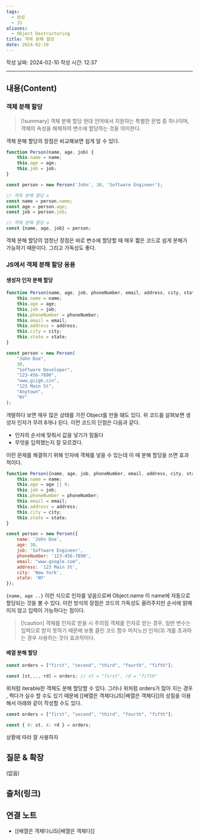 ```yaml
---
tags:
  - 완성
  - JS
aliases:
  - Object Destructuring
title: 객체 분해 할당
date: 2024-02-10
---
```

작성 날짜: 2024-02-10
작성 시간: 12:37


----
## 내용(Content)
### 객체 분해 할당
>[!summary] 객체 분해 할당
>현대 언어에서 지원하는 특별한 문법 중 하나이며, 객체의 속성을 해체하여 변수에 할당하는 것을 의미한다. 

객체 분해 할당의 장점은 비교해보면 쉽게 알 수 있다.

```js
function Person(name, age, job) {
    this.name = name;
    this.age = age;
    this.job = job;
}

const person = new Person('John', 30, 'Software Engineer');

// 객체 분해 할당 x
const name = person.name;
const age = person.age;
const job = person.job;

// 객체 분해 할당 o
const {name, age, job} = person;
```

객체 분해 할당의 엄청난 장점은 바로 변수에 할당할 때 매우 짧은 코드로 쉽게 분해가 가능하기 때문이다. 그리고 가독성도 좋다.

### JS에서 객체 분해 할당 응용
#### 생성자 인자 분해 할당

```js
function Person(name, age, job, phoneNumber, email, address, city, state) {
    this.name = name;
    this.age = age;
    this.job = job;
    this.phoneNumber = phoneNumber;
    this.email = email;
    this.address = address;
    this.city = city;
    this.state = state;
}

const person = new Person(
    "John Doe",
    30,
    "Software Developer",
    "123-456-7890",
    "www,giigk,cin",
    "123 Main St",
    "Anytown",
    "NY"
);
```

개발하다 보면 매우 많은 상태를 가진 Object를 만들 떄도 있다. 위 코드를 살펴보면 생성자 인자가 무려 8개나 된다. 이런 코드의 단점은 다음과 같다.

- 인자의 순서에 맞춰서 값을 넣기가 힘들다
- 무엇을 입력했는지 잘 모르겠다.

이런 문제를 해결하기 위해 인자에 객체를 넣을 수 있는데 이 때 분해 할당을 쓰면 효과적이다.

```js
function Person({name, age, job, phoneNumber, email, address, city, state}) {
    this.name = name;
    this.age = age || 0;
    this.job = job;
    this.phoneNumber = phoneNumber;
    this.email = email;
    this.address = address;
    this.city = city;
    this.state = state;
}

const person = new Person({
    name: 'John Doe',
    age: 30,
    job: 'Software Engineer',
    phoneNumber: '123-456-7890',
    email: "www.google.com",
    address: '123 Main St',
    city: 'New York',
    state: 'NY'
});
```

`{name, age ..}` 이런 식으로 인자를 넣음으로써 Object.name 이 name에 자동으로 할당되는 것을 볼 수 있다. 이런 방식의 장점은 코드의 가독성도 올려주지만 순서에 얽매이지 않고 입력이 가능하다는 점이다.

>[!caution] 객체를 인자로 받을 시 주의점
>객체를 인자로 받는 경우, 일반 변수는 입력으로 받지 못하기 때문에 보통 클린 코드 함수 마지노선 인자(3) 개를 초과하는 경우 사용하는 것이 효과적이다.


#### 배열 분해 할당

```js
const orders = ["first", "second", "third", "fourth", "fifth"];

const [st,,,, rd] = orders; // st = "first", rd = "fifth"
```

위처럼 iterable한 객체도 분해 할당할 수 있다. 그러나 위처럼 orders가 많아 지는 경우 , 찍다가 실수 할 수도 있기 때문에 [[배열은 객체다(JS)|배열은 객체다]]의 성질을 이용해서 아래와 같이 작성할 수도 있다.

```js
const orders = ["first", "second", "third", "fourth", "fifth"];

const { 0: st, 4: rd } = orders;
```
상황에 따라 잘 사용하자



## 질문 & 확장

(없음)

## 출처(링크)


## 연결 노트
- [[배열은 객체다(JS)|배열은 객체다]]










